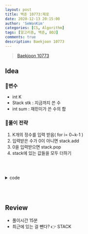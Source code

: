```yaml
---
layout: post
title: 백준 10773:제로
date: 2020-12-13 20:15:00
author: 'SeWonKim'
categories: [CS, Algorithm]
tags: [알고리즘, 백준, BOJ]
comments: true
description: Baekjoon 10773
---
```


> [Baekjoon 10773](https://www.acmicpc.net/problem/10773)

## Idea

### 🥚변수

- int K 
- Stack<Integer> stk : 지금까지 쓴 수
- int sum : 재민이가 쓴 수의 합
  
### 🍳풀이 전략

1. K개의 정수를 입력 받음( for i= 0~k-1 )
2. 입력받은 수가 0이 아니면 stack.add
3. 0을 입력받으면 stack.pop
4. stack에 있는 값들을 모두 더하기
   

&nbsp;  
&nbsp;


<details>
<summary>code</summary>
<div markdown="1">

```java
import java.util.Scanner;
import java.util.Stack;

public class Main {

	public static void main(String[] args) {
		Scanner sc = new Scanner(System.in);
		int K = sc.nextInt();
		Stack<Integer> stk = new Stack<Integer>();
		for (int i = 0; i < K; i++) {
			int num = sc.nextInt();
			if(num == 0)	stk.pop();
			else			stk.add(num);
		}
		
		int sum = 0;
		while(!stk.isEmpty()) {
			sum += stk.pop();
		}
		
		System.out.println(sum);
		sc.close();
	}

}
```

</div>
</details>

&nbsp;  
&nbsp;

## Review

- 풀이시간 15분
- 최근에 있는 걸 뺀다? 👉 STACK
  

&nbsp;  
&nbsp;
